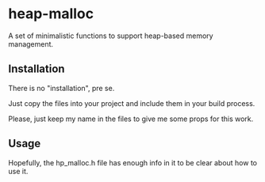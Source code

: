 # heap-malloc

A set of minimalistic functions to support heap-based memory management.

## Installation

There is no "installation", pre se.

Just copy the files into your project and include them in your build process.

Please, just keep my name in the files to give me some props for this work.

## Usage

Hopefully, the hp_malloc.h file has enough info in it to be clear about how to use it.
